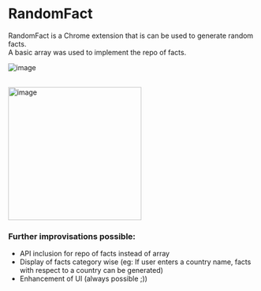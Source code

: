 # RandomFact
RandomFact is a Chrome extension that is can be used to generate random facts. <br/>
A basic array was used to implement the repo of facts.

![image](https://user-images.githubusercontent.com/75256548/157597453-b8a4f7ee-6dd1-4183-b19b-54a1c809fb17.png)
<br/><br/>

<img width="270" alt="image" src="https://user-images.githubusercontent.com/75256548/157597391-b5870b74-405b-4896-b12e-7c21bebfff46.png">


### Further improvisations possible: 
<ul>
  <li>API inclusion for repo of facts instead of array</li>
<li>Display of facts category wise (eg: If user enters a country name, facts with respect to a country can be generated)</li>
<li>Enhancement of UI (always possible ;))</li>
</ul>
